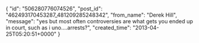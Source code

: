  {
   "id": "506280776074526",
   "post_id": "462493170453287_481209285248342",
   "from_name": "Derek Hill",
   "message": "yes but most often controversies are what gets you ended up in court, such as i uno....arrests?",
   "created_time": "2013-04-25T05:20:51+0000"
 }
